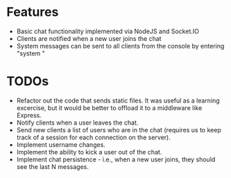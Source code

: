 Features
========
* Basic chat functionality implemented via NodeJS and Socket.IO
* Clients are notified when a new user joins the chat
* System messages can be sent to all clients from the console by entering "system <message>"


TODOs
=====
* Refactor out the code that sends static files. It was useful as a learning excercise, but it would be better to offload it to a middleware like Express.
* Notify clients when a user leaves the chat.
* Send new clients a list of users who are in the chat (requires us to keep track of a session for each connection on the server).
* Implement username changes.
* Implement the ability to kick a user out of the chat. 
* Implement chat persistence - i.e., when a new user joins, they should see the last N messages. 
